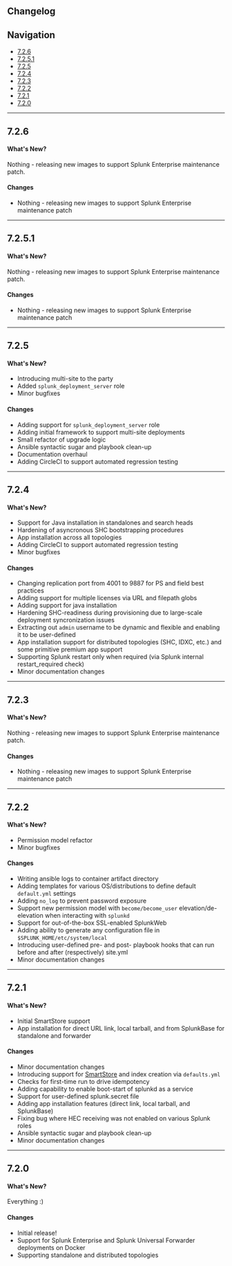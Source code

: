 ## Changelog

## Navigation

* [7.2.6](#726)
* [7.2.5.1](#7251)
* [7.2.5](#725)
* [7.2.4](#724)
* [7.2.3](#723)
* [7.2.2](#722)
* [7.2.1](#721)
* [7.2.0](#720)

---

## 7.2.6

#### What's New?
Nothing - releasing new images to support Splunk Enterprise maintenance patch.

#### Changes
* Nothing - releasing new images to support Splunk Enterprise maintenance patch

---

## 7.2.5.1

#### What's New?
Nothing - releasing new images to support Splunk Enterprise maintenance patch.

#### Changes
* Nothing - releasing new images to support Splunk Enterprise maintenance patch

---

## 7.2.5

#### What's New?
* Introducing multi-site to the party
* Added `splunk_deployment_server` role
* Minor bugfixes

#### Changes
* Adding support for `splunk_deployment_server` role
* Adding initial framework to support multi-site deployments
* Small refactor of upgrade logic
* Ansible syntactic sugar and playbook clean-up
* Documentation overhaul
* Adding CircleCI to support automated regression testing

---

## 7.2.4

#### What's New?
* Support for Java installation in standalones and search heads
* Hardening of asyncronous SHC bootstrapping procedures
* App installation across all topologies
* Adding CircleCI to support automated regression testing
* Minor bugfixes

#### Changes
* Changing replication port from 4001 to 9887 for PS and field best practices
* Adding support for multiple licenses via URL and filepath globs
* Adding support for java installation
* Hardening SHC-readiness during provisioning due to large-scale deployment syncronization issues
* Extracting out `admin` username to be dynamic and flexible and enabling it to be user-defined
* App installation support for distributed topologies (SHC, IDXC, etc.) and some primitive premium app support
* Supporting Splunk restart only when required (via Splunk internal restart_required check)
* Minor documentation changes

---

## 7.2.3

#### What's New?
Nothing - releasing new images to support Splunk Enterprise maintenance patch.

#### Changes
* Nothing - releasing new images to support Splunk Enterprise maintenance patch

---

## 7.2.2

#### What's New?
* Permission model refactor
* Minor bugfixes

#### Changes
* Writing ansible logs to container artifact directory
* Adding templates for various OS/distributions to define default `default.yml` settings
* Adding `no_log` to prevent password exposure
* Support new permission model with `become/become_user` elevation/de-elevation when interacting with `splunkd`
* Support for out-of-the-box SSL-enabled SplunkWeb
* Adding ability to generate any configuration file in `$SPLUNK_HOME/etc/system/local`
* Introducing user-defined pre- and post- playbook hooks that can run before and after (respectively) site.yml
* Minor documentation changes

---

## 7.2.1

#### What's New?
* Initial SmartStore support
* App installation for direct URL link, local tarball, and from SplunkBase for standalone and forwarder

#### Changes
* Minor documentation changes
* Introducing support for [SmartStore](https://docs.splunk.com/Documentation/Splunk/latest/Indexer/AboutSmartStore) and index creation via `defaults.yml`
* Checks for first-time run to drive idempotency
* Adding capability to enable boot-start of splunkd as a service
* Support for user-defined splunk.secret file
* Adding app installation features (direct link, local tarball, and SplunkBase)
* Fixing bug where HEC receiving was not enabled on various Splunk roles
* Ansible syntactic sugar and playbook clean-up
* Minor documentation changes

---

## 7.2.0

#### What's New?
Everything :)

#### Changes
* Initial release!
* Support for Splunk Enterprise and Splunk Universal Forwarder deployments on Docker
* Supporting standalone and distributed topologies
